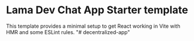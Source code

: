 # Lama Dev Chat App Starter template

This template provides a minimal setup to get React working in Vite with HMR and some ESLint rules.
"# decentralized-app" 
